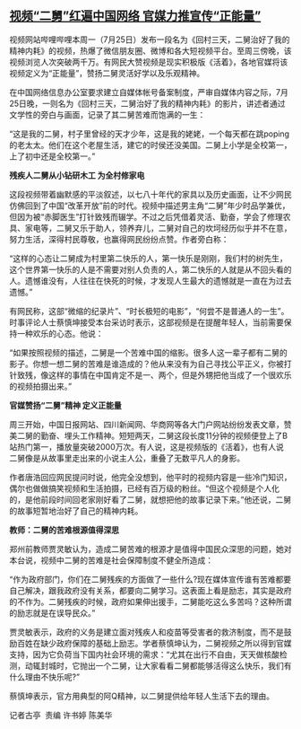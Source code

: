 <!--1658914457000-->
[视频“二舅”红遍中国网络 官媒力推宣传“正能量”](https://www.rfa.org/mandarin/yataibaodao/shehui/gt2-07272022053322.html)
------

<p><span style="font-weight: 400;">视频网站哔哩哔哩本周一（7月25日）发布一段名为《回村三天，二舅治好了我的精神内耗》的视频，热爆了微信朋友圈、微博和各大短视频平台。至周三傍晚，该视频浏览人次突破两千万。有网民大赞视频是现实积极版《活着》，各地官媒将该视频定义为“正能量”，赞扬二舅灵活好学以及乐观精神。</span></p><p><span style="font-weight: 400;">在中国网络信息办公室要求建立自媒体帐号备案制度，严审自媒体内容之际，7月25日晚，一则名为《回村三天，二舅治好了我的精神内耗》的影片，讲述者通过文学性的旁白与画面，记录了其二舅苦难而饱满的一生：</span></p><p><span style="font-weight: 400;">“这是我的二舅，村子里曾经的天才少年，这是我的姥姥，一个每天都在跳poping的老太太。他们在这个老屋生活，建它的时侯还没美国。二舅上小学是全校第一，上了初中还是全校第一。”</span></p><p><b>残疾人二舅从小钻研木工 为全村修家电</b></p><p><span style="font-weight: 400;">这段视频带着幽默感的平淡叙述，以七八十年代的家具以及历史画面，让不少网民仿佛回到了中国“改革开放”前的时代。视频中描述男主角“二舅”年少时品学兼优，但因为被“赤脚医生”打针致残而辍学。不过之后凭借着灵活、勤奋，学会了修理农具、家电等，二舅又乐于助人，领养弃儿，二舅对自己的坎坷经历似乎并不在意，努力生活，深得村民尊敬，也赢得网民纷纷点赞。作者旁白称：</span></p><p><span style="font-weight: 400;">“这样的心态让二舅成为村里第二快乐的人，第一快乐是刚刚，我们村的树先生，这个世界第一快乐的人是不需要对别人负责的人，第二快乐的人就是从不回头看的人。遗憾谁没有，人往往在快死的时候，才发现人生最大的遗憾就是一直在为过去遗憾。”</span></p><p><span style="font-weight: 400;">有网民称，这部“微缩的纪录片”、“时长极短的电影”，“何尝不是普通人的一生”。时事评论人士蔡慎坤接受本台采访时表示，这部视频是在提醒年轻人，当前需要保持一种欢乐的心态。他说：</span></p><p><span style="font-weight: 400;">“如果按照视频的描述，二舅是一个苦难中国的缩影。很多人这一辈子都有二舅的影子。你想一想二舅的苦难是谁造成的？他从来没有为自己寻找公平正义，你被打针致残，像这样的事情在中国肯定不是一、两个，但是外甥把他当成了一个很欢乐的视频拍摄出来。”</span></p><p><b>官媒赞扬“二舅”精神 定义正能量</b></p><p><span style="font-weight: 400;">周三开始，中国日报网站、四川新闻网、华商网等各大门户网站纷纷发表文章，赞美二舅的勤奋、埋头工作精神。短短两天，二舅这段长度11分钟的视频便登上了B站热门第一，播放量突破2000万次。有人说，这是视频版的《活着》，也有人说二舅像是从故事里走出来的小说主人公，重叠了无数平凡人的身影。</span></p><p><span style="font-weight: 400;">作者唐浩回应网民提问时说，他完全没想到，他平时的视频内容是一些冷门知识，偶尔也做做搞笑视频和生活拍摄，已经有百万级的粉丝。“但这个视频是个人化的，是他前段时间回老家刚好看了二舅，就想把他的故事记录下来。”他还说，二舅的故事短暂地治好了自己的精神内耗。</span></p><p><b>教师：二舅的苦难根源值得深思</b></p><p><span style="font-weight: 400;">郑州前教师贾灵敏认为，造成二舅苦难的根源才是值得中国民众深思的问题，她对本台说，视频中二舅的苦难是社会保障制度不健全所造成：</span></p><p><span style="font-weight: 400;">“作为政府部门，你们在二舅残疾的方面做了一些什么?现在媒体宣传谁有苦难都要自己解决，跟我政府没有关系，都要向二舅学习。这表面上看是励志，其实是政府的不作为。二舅残疾的时候，政府如果伸出援手，二舅能吃这么多苦吗？这种所谓的励志就是在误导民众。”</span></p><p><span style="font-weight: 400;">贾灵敏表示，政府的义务是建立面对残疾人和疫苗等受害者的救济制度，而不是鼓励百姓在缺少政府保障的基础上励志。学者蔡慎坤认为，二舅视频之所以得到官媒支持，因为它负荷当下国内社会环境的需求：“尤其在出行不自由，天天做核酸检测，动辄封城时，它抛出一个二舅，让大家看看二舅都能够活得这么快乐，我们有什么理由不快乐呢?”</span></p><p><span style="font-weight: 400;">蔡慎坤表示，官方用典型的阿Q精神，以二舅提供给年轻人生活下去的理由。</span></p><p></p><p><span style="font-weight: 400;">记者古亭  责编 许书婷 陈美华</span></p><p></p>
